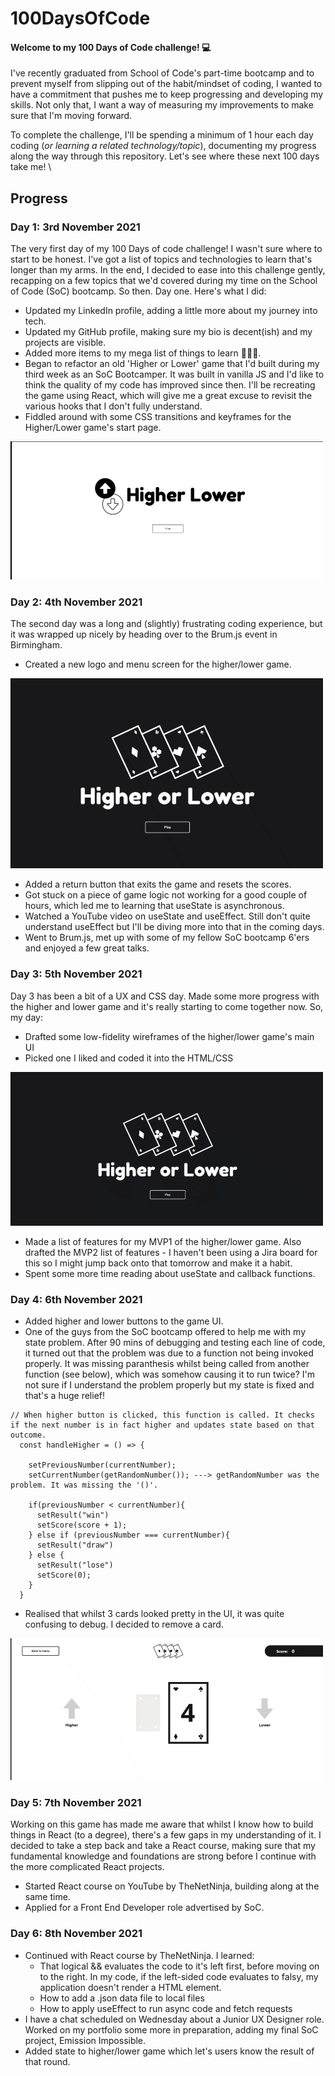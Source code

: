 # 100DaysOfCode

#### Welcome to my 100 Days of Code challenge! 💻

I've recently graduated from School of Code's part-time bootcamp and to prevent myself from slipping out of the habit/mindset of coding, I wanted to have a commitment that pushes me to keep progressing and developing my skills. Not only that, I want a way of measuring my improvements to make sure that I'm moving forward.

To complete the challenge, I'll be spending a minimum of 1 hour each day coding (*or learning a related technology/topic*), documenting my progress along the way through this repository. Let's see where these next 100 days take me!
\

## Progress

### Day 1: 3rd November 2021

The very first day of my 100 Days of code challenge! I wasn't sure where to start to be honest. I've got a list of topics and technologies to learn that's longer than my arms. In the end, I decided to ease into this challenge gently, recapping on a few topics that we'd covered during my time on the School of Code (SoC) bootcamp. So then. Day one. Here's what I did:

- Updated my LinkedIn profile, adding a little more about my journey into tech.
- Updated my GitHub profile, making sure my bio is decent(ish) and my projects are visible.
- Added more items to my mega list of things to learn 🤦🏻‍♂️.
- Began to refactor an old 'Higher or Lower' game that I'd built during my third week as an SoC Bootcamper. It was built in vanilla JS and I'd like to think the quality of my code has improved since then. I'll be recreating the game using React, which will give me a great excuse to revisit the various hooks that I don't fully understand.
- Fiddled around with some CSS transitions and keyframes for the Higher/Lower game's start page.

![](higher-lower-stage-1.gif)


### Day 2: 4th November 2021

The second day was a long and (slightly) frustrating coding experience, but it was wrapped up nicely by heading over to the Brum.js event in Birmingham.

- Created a new logo and menu screen for the higher/lower game.

![](higher-lower-stage-2.gif)

- Added a return button that exits the game and resets the scores.
- Got stuck on a piece of game logic not working for a good couple of hours, which led me to learning that useState is asynchronous.
- Watched a YouTube video on useState and useEffect. Still don't quite understand useEffect but I'll be diving more into that in the coming days.
- Went to Brum.js, met up with some of my fellow SoC bootcamp 6'ers and enjoyed a few great talks.

### Day 3: 5th November 2021

Day 3 has been a bit of a UX and CSS day. Made some more progress with the higher and lower game and it's really starting to come together now. So, my day:
- Drafted some low-fidelity wireframes of the higher/lower game's main UI
- Picked one I liked and coded it into the HTML/CSS

![](higher-lower-stage-3.gif)

- Made a list of features for my MVP1 of the higher/lower game. Also drafted the MVP2 list of features - I haven't been using a Jira board for this so I might jump back onto that tomorrow and make it a habit.
- Spent some more time reading about useState and callback functions.

### Day 4: 6th November 2021
- Added higher and lower buttons to the game UI.
- One of the guys from the SoC bootcamp offered to help me with my state problem. After 90 mins of debugging and testing each line of code, it turned out that the problem was due to a function not being invoked properly. It was missing paranthesis whilst being called from another function (see below), which was somehow causing it to run twice? I'm not sure if I understand the problem properly but my state is fixed and that's a huge relief!

~~~~
// When higher button is clicked, this function is called. It checks if the next number is in fact higher and updates state based on that outcome.
  const handleHigher = () => {

    setPreviousNumber(currentNumber);
    setCurrentNumber(getRandomNumber()); ---> getRandomNumber was the problem. It was missing the '()'.
    
    if(previousNumber < currentNumber){
      setResult("win")
      setScore(score + 1);
    } else if (previousNumber === currentNumber){
      setResult("draw")
    } else {
      setResult("lose")
      setScore(0);
    }
  }
~~~~
- Realised that whilst 3 cards looked pretty in the UI, it was quite confusing to debug. I decided to remove a card.

![](higher-lower-stage-4.gif)


### Day 5: 7th November 2021
Working on this game has made me aware that whilst I know how to build things in React (to a degree), there's a few gaps in my understanding of it. I decided to take a step back and take a React course, making sure that my fundamental knowledge and foundations are strong before I continue with the more complicated React projects.
- Started React course on YouTube by TheNetNinja, building along at the same time.
- Applied for a Front End Developer role advertised by SoC.

### Day 6: 8th November 2021
- Continued with React course by TheNetNinja. I learned:
  - That logical && evaluates the code to it's left first, before moving on to the right. In my code, if the left-sided code evaluates to falsy, my application doesn't render a HTML element.
  - How to add a .json data file to local files
  - How to apply useEffect to run async code and fetch requests
- I have a chat scheduled on Wednesday about a Junior UX Designer role. Worked on my portfolio some more in preparation, adding my final SoC project, Emission Impossible.
- Added state to higher/lower game which let's users know the result of that round.
